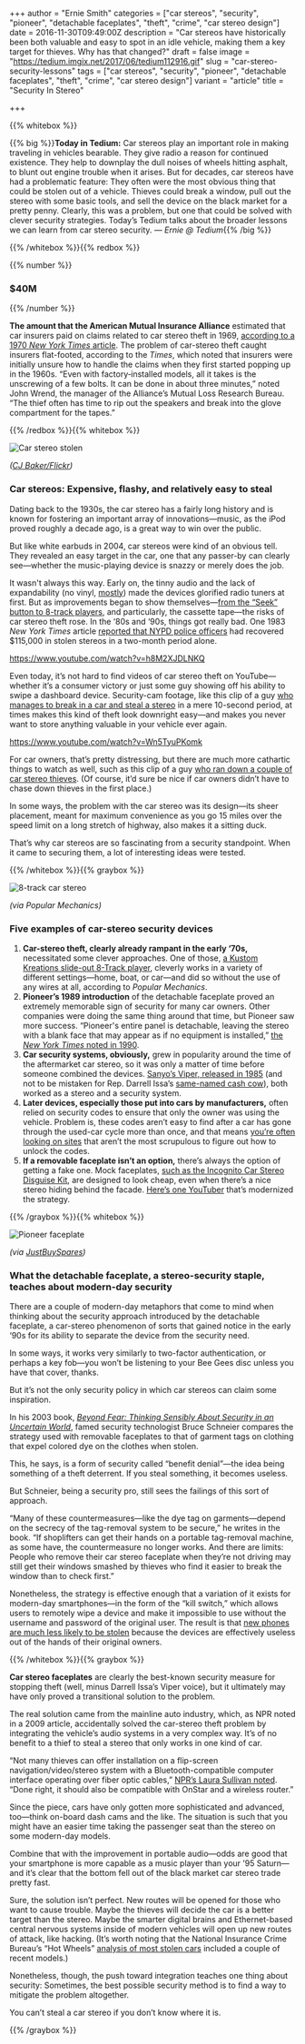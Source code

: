 +++
author = "Ernie Smith"
categories = ["car stereos", "security", "pioneer", "detachable faceplates", "theft", "crime", "car stereo design"]
date = 2016-11-30T09:49:00Z
description = "Car stereos have historically been both valuable and easy to spot in an idle vehicle, making them a key target for thieves. Why has that changed?"
draft = false
image = "https://tedium.imgix.net/2017/06/tedium112916.gif"
slug = "car-stereo-security-lessons"
tags = ["car stereos", "security", "pioneer", "detachable faceplates", "theft", "crime", "car stereo design"]
variant = "article"
title = "Security In Stereo"

+++

{{% whitebox %}}

{{% big %}}**Today in Tedium:** Car stereos play an important role in making traveling in vehicles bearable. They give radio a reason for continued existence. They help to downplay the dull noises of wheels hitting asphalt, to blunt out engine trouble when it arises. But for decades, car stereos have had a problematic feature: They often were the most obvious thing that could be stolen out of a vehicle. Thieves could break a window, pull out the stereo with some basic tools, and sell the device on the black market for a pretty penny. Clearly, this was a problem, but one that could be solved with clever security strategies. Today’s Tedium talks about the broader lessons we can learn from car stereo security. *— Ernie @ Tedium*{{% /big %}}

{{% /whitebox %}}{{% redbox %}}

{{% number %}}
### $40M
{{% /number %}}

**The amount that the American Mutual Insurance Alliance** estimated that car insurers paid on claims related to car stereo theft in 1969, [according to a 1970 *New York Times* article](http://www.nytimes.com/1970/09/28/archives/personal-finance-carstereo-theft.html?_r=0). The problem of car-stereo theft caught insurers flat-footed, according to the *Times*, which noted that insurers were initially unsure how to handle the claims when they first started popping up in the 1960s. “Even with factory‐installed models, all it takes is the unscrewing of a few bolts. It can be done in about three minutes,” noted John Wrend, the manager of the Alliance’s Mutual Loss Research Bureau. “The thief often has time to rip out the speakers and break into the glove compartment for the tapes.”

{{% /redbox %}}{{% whitebox %}}

![Car stereo stolen](https://tedium.imgix.net/2017/06/1129_stereo.jpg)

*([CJ Baker/Flickr](https://www.flickr.com/photos/slaunchways/545528536/))*

### Car stereos: Expensive, flashy, and relatively easy to steal

Dating back to the 1930s, the car stereo has a fairly long history and is known for fostering an important array of innovations—music, as the iPod proved roughly a decade ago, is a great way to win over the public.

But like white earbuds in 2004, car stereos were kind of an obvious tell. They revealed an easy target in the car, one that any passer-by can clearly see—whether the music-playing device is snazzy or merely does the job.

It wasn't always this way. Early on, the tinny audio and the lack of expandability (no vinyl, [mostly](https://www.cnet.com/news/chryslers-in-car-phonograph/)) made the devices glorified radio tuners at first. But as improvements began to show themselves—[from the “Seek” button to 8-track players](http://www.pcmag.com/article2/0,2817,2399878,00.asp), and particularly, the cassette tape—the risks of car stereo theft rose. In the ‘80s and ‘90s, things got really bad. One 1983 *New York Times* article [reported that NYPD police officers](http://www.nytimes.com/1983/05/24/nyregion/thefts-of-car-stereos-turn-music-into-headaches.html) had recovered $115,000 in stolen stereos in a two-month period alone.

https://www.youtube.com/watch?v=h8M2XJDLNKQ

Even today, it’s not hard to find videos of car stereo theft on YouTube—whether it’s a consumer victory or just some guy showing off his ability to swipe a dashboard device. Security-cam footage, like this clip of a guy [who manages to break in a car and steal a stereo](https://www.youtube.com/watch?v=h8M2XJDLNKQ) in a mere 10-second period, at times makes this kind of theft look downright easy—and makes you never want to store anything valuable in your vehicle ever again.

https://www.youtube.com/watch?v=Wn5TyuPKomk

For car owners, that’s pretty distressing, but there are much more cathartic things to watch as well, such as this clip of a guy [who ran down a couple of car stereo thieves](https://www.youtube.com/watch?v=Wn5TyuPKomk). (Of course, it’d sure be nice if car owners didn’t have to chase down thieves in the first place.)

In some ways, the problem with the car stereo was its design—its sheer placement, meant for maximum convenience as you go 15 miles over the speed limit on a long stretch of highway, also makes it a sitting duck.

That’s why car stereos are so fascinating from a security standpoint. When it came to securing them, a lot of interesting ideas were tested.

{{% /whitebox %}}{{% graybox %}}

![8-track car stereo](https://tedium.imgix.net/2017/06/1129_stereob.jpg)

*(via Popular Mechanics)*

### Five examples of car-stereo security devices

1. **Car-stereo theft, clearly already rampant in the early ‘70s,** necessitated some clever approaches. One of those, [a Kustom Kreations slide-out 8-Track player](https://books.google.com/books?id=NNQDAAAAMBAJ&pg=PA111), cleverly works in a variety of different settings—home, boat, or car—and did so without the use of any wires at all, according to *Popular Mechanics*.
2. **Pioneer’s 1989 introduction** of the detachable faceplate proved an extremely memorable sign of security for many car owners. Other companies were doing the same thing around that time, but Pioneer saw more success. “Pioneer's entire panel is detachable, leaving the stereo with a blank face that may appear as if no equipment is installed,” [the *New York Times* noted in 1990](http://www.nytimes.com/1990/06/23/style/consumer-s-world-coping-with-car-stereo-theft.html).
3. **Car security systems, obviously,** grew in popularity around the time of the aftermarket car stereo, so it was only a matter of time before someone combined the devices. [Sanyo’s Viper, released in 1985](https://books.google.com/books?id=duMDAAAAMBAJ&pg=PA180) (and not to be mistaken for  Rep. Darrell Issa’s [same-named cash cow](https://www.youtube.com/watch?v=3p06XHHRvpk)), both worked as a stereo and a security system.
4. **Later devices, especially those put into cars by manufacturers,** often relied on security codes to ensure that only the owner was using the vehicle. Problem is, these codes aren’t easy to find after a car has gone through the used-car cycle more than once, and that means [you’re often looking on sites](http://www.carstereohelp.com/Code_Stereo.htm) that aren’t the most scrupulous to figure out how to unlock the codes.
5. **If a removable faceplate isn’t an option,** there’s always the option of getting a fake one. Mock faceplates, [such as the Incognito Car Stereo Disguise Kit](https://books.google.com/books?id=k9kDAAAAMBAJ&pg=PA10), are designed to look cheap, even when there’s a nice stereo hiding behind the facade. [Here’s one YouTuber](https://www.youtube.com/watch?v=7rl6DSUgmHw) that’s modernized the strategy.

{{% /graybox %}}{{% whitebox %}}

![Pioneer faceplate](https://tedium.imgix.net/2017/06/1129_pioneer.jpg)

*(via [JustBuySpares](http://www.justbuyspares.com/single-232048035192.html))*

### What the detachable faceplate, a stereo-security staple, teaches about modern-day security

There are a couple of modern-day metaphors that come to mind when thinking about the security approach introduced by the detachable faceplate, a car-stereo phenomenon of sorts that gained notice in the early ‘90s for its ability to separate the device from the security need.

In some ways, it works very similarly to two-factor authentication, or perhaps a key fob—you won’t be listening to your Bee Gees disc unless you have that cover, thanks.

But it’s not the only security policy in which car stereos can claim some inspiration.

In his 2003 book, [*Beyond Fear: Thinking Sensibly About Security in an Uncertain World*](http://amzn.to/2fJWXaV), famed security technologist Bruce Schneier compares the strategy used with removable faceplates to that of garment tags on clothing that expel colored dye on the clothes when stolen.

This, he says, is a form of security called “benefit denial”—the idea being something of a theft deterrent. If you steal something, it becomes useless.

But Schneier, being a security pro, still sees the failings of this sort of approach.

“Many of these countermeasures—like the dye tag on garments—depend on the secrecy of the tag-removal system to be secure,” he writes in the book. “If shoplifters can get their hands on a portable tag-removal machine, as some have, the countermeasure no longer works. And there are limits: People who remove their car stereo faceplate when they’re not driving may still get their windows smashed by thieves who find it easier to break the window than to check first.” 

Nonetheless, the strategy is effective enough that a variation of it exists for modern-day smartphones—in the form of the “kill switch,” which allows users to remotely wipe a device and make it impossible to use without the username and password of the original user. The result is that [new phones are much less likely to be stolen](http://www.pcmag.com/article2/0,2817,2476612,00.asp) because the devices are effectively useless out of the hands of their original owners.

{{% /whitebox %}}{{% graybox %}}

**Car stereo faceplates** are clearly the best-known security measure for stopping theft (well, minus Darrell Issa’s Viper voice), but it ultimately may have only proved a transitional solution to the problem.

The real solution came from the mainline auto industry, which, as NPR noted in a 2009 article, accidentally solved the car-stereo theft problem by integrating the vehicle’s audio systems in a very complex way. It’s of no benefit to a thief to steal a stereo that only works in one kind of car.

“Not many thieves can offer installation on a flip-screen navigation/video/stereo system with a Bluetooth-compatible computer interface operating over fiber optic cables,” [NPR’s Laura Sullivan noted](http://www.npr.org/templates/story/story.php?storyId=101998015). “Done right, it should also be compatible with OnStar and a wireless router.”

Since the piece, cars have only gotten more sophisticated and advanced, too—think on-board dash cams and the like. The situation is such that you might have an easier time taking the passenger seat than the stereo on some modern-day models.

Combine that with the improvement in portable audio—odds are good that your smartphone is more capable as a music player than your ’95 Saturn—and it’s clear that the bottom fell out of the black market car stereo trade pretty fast.

Sure, the solution isn’t perfect. New routes will be opened for those who want to cause trouble. Maybe the thieves will decide the car is a better target than the stereo. Maybe the smarter digital brains and Ethernet-based central nervous systems inside of modern vehicles will open up new routes of attack, like hacking. (It’s worth noting that the National Insurance Crime Bureau’s “Hot Wheels” [analysis of most stolen cars](http://www.multivu.com/players/English/7665254-nicb-americas-most-stolen-vehicles/) included a couple of recent models.)

Nonetheless, though, the push toward integration teaches one thing about security: Sometimes, the best possible security method is to find a way to mitigate the problem altogether.

You can’t steal a car stereo if you don’t know where it is.

{{% /graybox %}}